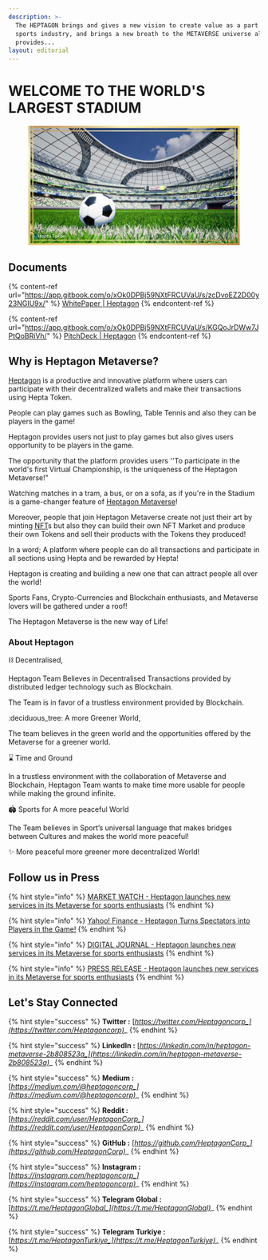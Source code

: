 ```yaml
---
description: >-
  The HEPTAGON brings and gives a new vision to create value as a part of the
  sports industry, and brings a new breath to the METAVERSE universe also
  provides...
layout: editorial
---
```


# WELCOME TO THE WORLD'S LARGEST STADIUM

<figure><img src=".gitbook/assets/Heptagon.jpg" alt=""><figcaption></figcaption></figure>

## Documents

{% content-ref url="https://app.gitbook.com/o/xOk0DPBj59NXtFRCUVaU/s/zcDvoEZ2D00y23NGIU9x/" %}
[WhitePaper | Heptagon](https://app.gitbook.com/o/xOk0DPBj59NXtFRCUVaU/s/zcDvoEZ2D00y23NGIU9x/)
{% endcontent-ref %}

{% content-ref url="https://app.gitbook.com/o/xOk0DPBj59NXtFRCUVaU/s/KGQoJrDWw7JPtQoBRiVh/" %}
[PitchDeck | Heptagon](https://app.gitbook.com/o/xOk0DPBj59NXtFRCUVaU/s/KGQoJrDWw7JPtQoBRiVh/)
{% endcontent-ref %}

## Why is Heptagon Metaverse? <a href="#why-heptagon" id="why-heptagon"></a>

[Heptagon](http://hptgn.io/) is a productive and innovative platform where users can participate with their decentralized wallets and make their transactions using Hepta Token.

People can play games such as Bowling, Table Tennis and also they can be players in the game!

Heptagon provides users not just to play games but also gives users opportunity to be players in the game.

The opportunity that the platform provides users ''To participate in the world's first Virtual Championship, is the uniqueness of the Heptagon Metaverse!"

Watching matches in a tram, a bus, or on a sofa, as if you're in the Stadium is a game-changer feature of [Heptagon Metaverse](https://hptgn.io/why-heptagon/)!

Moreover, people that join Heptagon Metaverse create not just their art by minting [NFT](https://hptgn.io/#hepta)s but also they can build their own NFT Market and produce their own Tokens and sell their products with the Tokens they produced!

In a word; A platform where people can do all transactions and participate in all sections using Hepta and be rewarded by Hepta!

Heptagon is creating and building a new one that can attract people all over the world!

Sports Fans, Crypto-Currencies and Blockchain enthusiasts, and Metaverse lovers will be gathered under a roof!

The Heptagon Metaverse is the new way of Life!

### About Heptagon

:chains: Decentralised,

Heptagon Team Believes in Decentralised Transactions provided by distributed ledger technology such as Blockchain.

The Team is in favor of a trustless environment provided by Blockchain.

:deciduous\_tree: A more Greener World,

The team believes in the green world and the opportunities offered by the Metaverse for a greener world.

:hourglass: Time and Ground

In a trustless environment with the collaboration of Metaverse and Blockchain, Heptagon Team wants to make time more usable for people while making the ground infinite.

:stadium: Sports for A more peaceful World

The Team believes in Sport’s universal language that makes bridges between Cultures and makes the world more peaceful!

:sparkles: More peaceful more greener more decentralized World!

## Follow us in Press

{% hint style="info" %}
[MARKET WATCH - Heptagon launches new services in its Metaverse for sports enthusiasts](https://www.marketwatch.com/press-release/heptagon-launches-new-services-in-its-metaverse-for-sports-enthusiasts-2022-08-16?mod=search\_headline)
{% endhint %}

{% hint style="info" %}
[Yahoo! Finance - Heptagon Turns Spectators into Players in the Game!](https://finance.yahoo.com/news/heptagon-turns-spectators-players-game-200000128.html)
{% endhint %}

{% hint style="info" %}
[DIGITAL JOURNAL - Heptagon launches new services in its Metaverse for sports enthusiasts](https://www.digitaljournal.com/pr/heptagon-launches-new-services-in-its-metaverse-for-sports-enthusiasts-)
{% endhint %}

{% hint style="info" %}
[PRESS RELEASE - Heptagon launches new services in its Metaverse for sports enthusiasts](https://www.pressrelease.cc/2022/08/16/heptagon-launches-new-services-in-its-metaverse-for-sports-enthusiasts/)
{% endhint %}

## Let's Stay Connected

{% hint style="success" %}
**Twitter :** [_https://twitter.com/Heptagoncorp_](https://twitter.com/Heptagoncorp)__
{% endhint %}

{% hint style="success" %}
**LinkedIn :** [_https://linkedin.com/in/heptagon-metaverse-2b808523a_](https://linkedin.com/in/heptagon-metaverse-2b808523a)__
{% endhint %}

{% hint style="success" %}
**Medium :** [_https://medium.com/@heptagoncorp_](https://medium.com/@heptagoncorp)__
{% endhint %}

{% hint style="success" %}
**Reddit :** [_https://reddit.com/user/HeptagonCorp_](https://reddit.com/user/HeptagonCorp)__
{% endhint %}

{% hint style="success" %}
**GitHub :** [_https://github.com/HeptagonCorp_](https://github.com/HeptagonCorp)__
{% endhint %}

{% hint style="success" %}
**Instagram :** [_https://instagram.com/heptagoncorp_](https://instagram.com/heptagoncorp)__
{% endhint %}

{% hint style="success" %}
**Telegram Global :** [_https://t.me/HeptagonGlobal_](https://t.me/HeptagonGlobal)__
{% endhint %}

{% hint style="success" %}
**Telegram Turkiye :** [_https://t.me/HeptagonTurkiye_](https://t.me/HeptagonTurkiye)__
{% endhint %}
